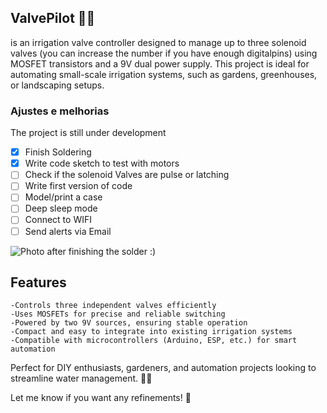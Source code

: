 ## ValvePilot 🌱💧
is an irrigation valve controller designed to manage up to three solenoid valves (you can increase the number if you have enough digitalpins) using MOSFET transistors and a 9V dual power supply. This project is ideal for automating small-scale irrigation systems, such as gardens, greenhouses, or landscaping setups.


### Ajustes e melhorias

The project is still under development

- [x] Finish Soldering
- [x] Write code sketch to test with motors
- [ ] Check if the solenoid Valves are pulse or latching
- [ ] Write first version of code
- [ ] Model/print a case
- [ ] Deep sleep mode
- [ ] Connect to WIFI
- [ ] Send alerts via Email

![Photo after finishing the solder :)](https://github.com/F3cha/ValvePilot/blob/main/photos/P2120054.JPG)

## Features
    -Controls three independent valves efficiently
    -Uses MOSFETs for precise and reliable switching
    -Powered by two 9V sources, ensuring stable operation
    -Compact and easy to integrate into existing irrigation systems
    -Compatible with microcontrollers (Arduino, ESP, etc.) for smart automation

Perfect for DIY enthusiasts, gardeners, and automation projects looking to streamline water management. 🌱💧

Let me know if you want any refinements! 🚀
